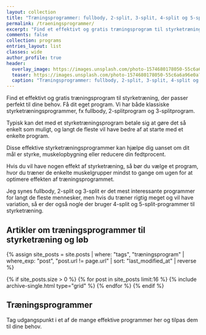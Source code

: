 ```yaml
---
layout: collection
title: "Træningsprogrammer: fullbody, 2-split, 3-split, 4-split og 5-split styrketræning"
permalink: /traeningsprogrammer/
excerpt: "Find et effektivt og gratis træningsprogram til styrketræning, der passer perfekt til dine behov. Få dit eget program. Vi har både klassiske styrketræningsprogrammer, fx fullbody, 2-splitprogram og 3-splitprogram."
comments: false
collection: programs
entries_layout: list
classes: wide
author_profile: true
header:
  overlay_image: https://images.unsplash.com/photo-1574680178050-55c6a6a96e0a?ixlib=rb-1.2.1&ixid=eyJhcHBfaWQiOjEyMDd9&auto=format&fit=crop&w=1950&q=80
  teaser: https://images.unsplash.com/photo-1574680178050-55c6a6a96e0a?ixlib=rb-1.2.1&ixid=eyJhcHBfaWQiOjEyMDd9&auto=format&fit=crop&w=1050&q=80
  caption: "Træningsprogrammer: fullbody, 2-split, 3-split, 4-split og 5-split styrketræning"
---
```


Find et effektivt og gratis træningsprogram til styrketræning, der passer perfekt til dine behov. Få dit eget program. Vi har både klassiske styrketræningsprogrammer, fx fullbody, 2-splitprogram og 3-splitprogram.

Typisk kan det med et styrketræningsprogram betale sig at gøre det så enkelt som muligt, og langt de fleste vil have bedre af at starte med et enkelte program.

Disse effektive styrketræningsprogrammer kan hjælpe dig uanset om dit mål er styrke, muskelopbygning eller reducere din fedtprocent. 

Hvis du vil have nogen effekt af styrketræning, så bør du vælge et program, hvor du træner de enkelte muskelgrupper mindst to gange om ugen for at optimere effekten af træningsprogrammet.

Jeg synes fullbody, 2-split og 3-split er det mest interessante programmer for langt de fleste mennesker, men hvis du træner rigtig meget og vil have variation, så er der også nogle der bruger 4-split og 5-split-programmer til styrketræning.

## Artikler om træningsprogrammer til styrketræning og løb

<div class="feature__wrapper">

{% assign site_posts = site.posts | where: "tags", "træningsprogram" | where_exp: "post", "post.url != page.url" | sort: "last_modified_at" | reverse %}

{% if site_posts.size > 0 %}
  {% for post in site_posts limit:16 %}
    {% include archive-single.html type="grid" %}
  {% endfor %}
{% endif %}

</div>

## Træningsprogrammer

Tag udgangspunkt i et af de mange effektive programmer her og tilpas dem til dine behov.
